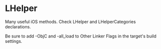 LHelper
=======

Many useful iOS methods. Check LHelper and LHelperCategories declarations.

Be sure to add -ObjC and -all_load to Other Linker Flags in the target's build settings.

